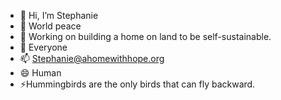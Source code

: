 - 👋 Hi, I’m Stephanie
- 👀 World peace 
- 🌱 Working on building a home on land to be self-sustainable. 
- 💞️ Everyone
- 📫 Stephanie@ahomewithhope.org
- 😄 Human
- ⚡Hummingbirds are the only birds that can fly backward. 

<!---
StephanieCairo/StephanieCairo is a ✨ special ✨ repository because its `README.md` (this file) appears on your GitHub profile.
You can click the Preview link to take a look at your changes.
--->
